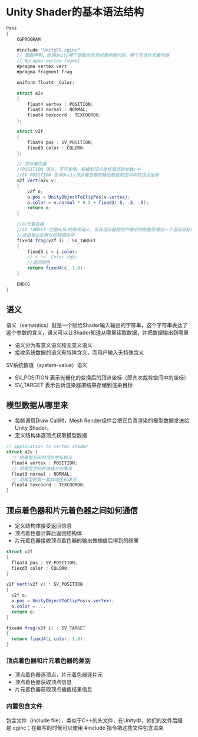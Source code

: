 # Unity Shader的基本语法结构

```C#
Pass
{
    CGPROGRAM

    #include "UnityCG.cginc"
    // 函数声明，告诉Unity哪个函数包含顶点着色器代码，哪个包含片元着色器
    // #pragma vertex [name]
    #pragma vertex vert
    #pragma fragment frag

    uniform float4 _Color;

    struct a2v
    {
        float4 vertex : POSITION;
        float3 normal : NORMAL;
        float4 texcoord : TEXCOORD0;
    };

    struct v2f
    {
        float4 pos : SV_POSITION;
        fixed3 color : COLOR0;
    };

    // 顶点着色器
    //POSITION 语义，不可省略。把模型顶点坐标填充到参数v中
    //SV_POSITION 告诉Unity顶点着色器的输出是裁剪空间中的顶点坐标
    v2f vert(a2v v)
    {
        v2f o;
        o.pos = UnityObjectToClipPos(v.vertex);
        o.color = v.normal * 0.5 + fixed3(.5, .5, .5);
        return o;
    }

    //片元着色器
    //SV_TARGET 也是HLSL的系统语义，告诉渲染器把用户输出的颜色存储到一个渲染目标中
    //这里输出到默认的帧缓存中
    fixed4 frag(v2f i) : SV_TARGET
    {
        fixed3 c = i.color;
        // c *= _Color.rgb;
        //返回颜色
        return fixed4(c, 1.0);
    }

    ENDCG
}
```

## 语义

语义（semantics）就是一个赋给Shader输入输出的字符串，这个字符串表达了这个参数的含义，语义可以让Shader知道从哪里读取数据，并把数据输出到哪里

- 语义分为有意义语义和无意义语义
- 接收系统数据的语义有特殊含义，而用户输入无特殊含义

SV系统数值（system-value）语义

- SV_POSITION 表示光栅化的变换后的顶点坐标（即齐次裁剪空间中的坐标）
- SV_TARGET 表示告诉渲染器把结果存储到渲染目标

## 模型数据从哪里来

- 每帧调用Draw Call时，Mesh Render组件会把它负责渲染的模型数据发送给Unity Shader。
- 定义结构体逐顶点获取模型数据

```C#
// application to vertex shader
struct a2v {
  // 用模型空间的顶点坐标填充
  float4 vertex : POSITION;
  // 用模型空间的法线方向填充
  float3 normal : NORMAL;
  // 用模型的第一套纹理坐标填充
  float4 texcoord : TEXCOORD0;
}
```

## 顶点着色器和片元着色器之间如何通信

- 定义结构体接受返回信息
- 顶点着色器计算后返回结构体
- 片元着色器接收顶点着色器的输出做插值后得到的结果

```C#
struct v2f
{
  float4 pos : SV_POSITION;
  fiexd3 color : COLOR0;
}

v2f vert(v2f v) : SV_POSITION
{
  v2f o;
  o.pos = UnityObjectToClipPos(v.vertex);
  o.color = ...
  return o;
}

fixed4 frag(v2f i) : SV_TARGET
{
  return fiexd4(i.color, 1.0);
}
```

### 顶点着色器和片元着色器的差别

- 顶点着色器逐顶点，片元着色器逐片元
- 顶点着色器获取顶点信息
- 片元着色器获取顶点插值结果信息

### 内置包含文件

包含文件（include file），类似于C++的头文件，在Unity中，他们的文件后缀是.cginc；在编写的时候可以使用 #include 指令把这些文件包含进来
